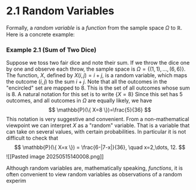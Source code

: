 # 2.1 Random Variables
Formally, a *random variable* is a *function* from the sample space $\Omega$ to $\mathbb{R}$. Here is a concrete example:

### Example 2.1 (Sum of Two Dice)
Suppose we toss two fair dice and note their sum. If we throw the dice one by one and observe each throw, the sample space is $\Omega = \{ (1,1),\dots,(6,6) \}$. The function, $X$, defined by $X(i,j)=i+j$, is a random variable, which maps the outcome $(i,j)$ to the sum $i+j$. Note that all the outcomes in the "encircled" set are mapped to 8. This is the set of all outcomes whose sum is 8. A natural notation for this set is to write $\{ X=8 \}$ Since this set has 5 outcomes, and all outcomes in $\Omega$ are equally likely, we have
$$
\mathbb{P}(\{ X=8 \})=\frac{5}{36}
$$
This notation is very suggestive and convenient. From a non-mathematical viewpoint we can interpret $X$ as a "random" variable. That is a variable that can take on several values, with certain probabilities. In particular it is not difficult to check that
$$
\mathbb{P}(\{ X=x \}) = \frac{6-|7-x|}{36}, \quad x=2,\dots, 12.
$$
![[Pasted image 20250515140008.png]]

Although random variables are, mathematically speaking, *functions*, it is often convenient to view random variables as observations of a random experim